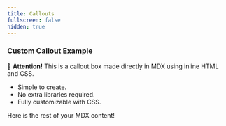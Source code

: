 ```yaml
---
title: Callouts
fullscreen: false
hidden: true
---
```

### Custom Callout Example

<div
  style={{
  border: "2px solid #4caf50", 
  borderRadius: "8px", 
  backgroundColor: "#e8f5e9", 
  padding: "16px", 
  margin: "16px 0", 
  fontFamily: "Arial, sans-serif"
}}
>
  <strong>📢 Attention!</strong> This is a callout box made directly in MDX using inline HTML and CSS.

  <ul>
    <li>Simple to create.</li>
    <li>No extra libraries required.</li>
    <li>Fully customizable with CSS.</li>
  </ul>
</div>

Here is the rest of your MDX content!